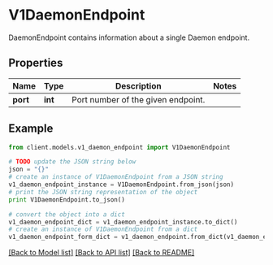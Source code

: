 # V1DaemonEndpoint

DaemonEndpoint contains information about a single Daemon endpoint.

## Properties
Name | Type | Description | Notes
------------ | ------------- | ------------- | -------------
**port** | **int** | Port number of the given endpoint. | 

## Example

```python
from client.models.v1_daemon_endpoint import V1DaemonEndpoint

# TODO update the JSON string below
json = "{}"
# create an instance of V1DaemonEndpoint from a JSON string
v1_daemon_endpoint_instance = V1DaemonEndpoint.from_json(json)
# print the JSON string representation of the object
print V1DaemonEndpoint.to_json()

# convert the object into a dict
v1_daemon_endpoint_dict = v1_daemon_endpoint_instance.to_dict()
# create an instance of V1DaemonEndpoint from a dict
v1_daemon_endpoint_form_dict = v1_daemon_endpoint.from_dict(v1_daemon_endpoint_dict)
```
[[Back to Model list]](../README.md#documentation-for-models) [[Back to API list]](../README.md#documentation-for-api-endpoints) [[Back to README]](../README.md)


